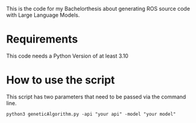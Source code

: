 This is the code for my Bachelorthesis about generating ROS source code with Large Language Models.
# Requirements
This code needs a Python Version of at least 3.10
# How to use the script
This script has two parameters that need to be passed via the command line.
    
```
python3 geneticAlgorithm.py -api "your api" -model "your model"
```
